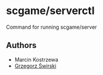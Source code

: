 scgame/serverctl
================

Command for running scgame/server

Authors
-------

* Marcin Kostrzewa
* [Grzegorz Świrski](http://swirski.name)
